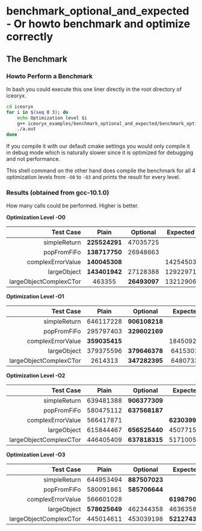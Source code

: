 # benchmark_optional_and_expected - Or howto benchmark and optimize correctly

## The Benchmark 

### Howto Perform a Benchmark
In bash you could execute this one liner directly in the root directory of iceoryx.
```sh 
cd iceoryx
for i in $(seq 0 3); do 
    echo Optimization level $i
    g++ iceoryx_examples/benchmark_optional_and_expected/benchmark_optional_and_expected.cpp iceoryx_utils/source/units/duration.cpp -Iiceoryx_utils/include -Iiceoryx_utils/platform/linux/include -pthread -O$i
    ./a.out
done
```

If you compile it with our default cmake settings you would only compile it in 
debug mode which is naturally slower since it is optimized for debugging and not 
performance.

This shell command on the other hand does compile the benchmark for all 4 optimization
levels from `-O0` to `-O3` and prints the result for every level.

### Results (obtained from gcc-10.1.0)
How many calls could be performed. Higher is better.

**Optimization Level -O0**

| Test Case             | Plain       | Optional    | Expected    |
|----------------------:|:-----------:|:-----------:|:-----------:|
|simpleReturn           |**225524291**|47035725     |             |
|popFromFiFo            |**138717750**|26948663     |             |
|complexErrorValue      |**140045308**|             |14254503     |
|largeObject            |**143401942**|27128388     |12922971     |
|largeObjectComplexCTor |463355       |**26493097** |13212906     |

**Optimization Level -O1**

| Test Case             | Plain       | Optional    | Expected    |
|----------------------:|:-----------:|:-----------:|:-----------:|
|simpleReturn           |646117228    |**906108218**|             |
|popFromFiFo            |295797403    |**329602169**|             |
|complexErrorValue      |**359035415**|             |184509271    |
|largeObject            |379375596    |**379646378**|64153014     |
|largeObjectComplexCTor |2614313      |**347282395**|64807330     |

**Optimization Level -O2**

| Test Case             | Plain       | Optional    | Expected    |
|----------------------:|:-----------:|:-----------:|:-----------:|
|simpleReturn           |639481388    |**906377309**|             |
|popFromFiFo            |580475112    |**637568187**|             |
|complexErrorValue      |566417871    |             |**623039921**|
|largeObject            |615844467    |**656525440**|450771530    |
|largeObjectComplexCTor |446405409    |**637818315**|517100558    |

**Optimization Level -O3**

| Test Case             | Plain       | Optional    | Expected    |
|----------------------:|:-----------:|:-----------:|:-----------:|
|simpleReturn           |644953494    |**887507023**|             |
|popFromFiFo            |580091861    |**585706644**|             |
|complexErrorValue      |566601028    |             |**619879032**|
|largeObject            |**578625649**|462344358    |463635845    |
|largeObjectComplexCTor |445014611    |453039198    |**521274398**|
